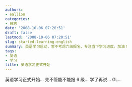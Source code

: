 ```yaml
---
authors:
- eallion
categories:
- 日志
date: '2008-10-06 07:20:51'
draft: false
lastmod: '2008-10-06 07:20:51'
slug: started-learning-english
summary: 英语学习启动，暂不考虑六级报名，专注当下学习进度。加油！
tags:
- 英语
- 学习
title: 英语学习正式开始
---
```


英语学习正式开始...
先不管能不能报 6 级...
学了再说...
GL...